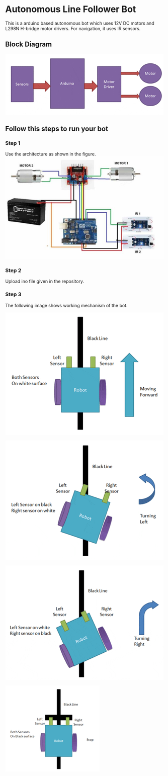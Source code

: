# Autonomous Line Follower Bot
This is a arduino based autonomous bot which uses 12V DC motors and L298N H-bridge motor drivers. For navigation, it uses IR sensors.

## Block Diagram

![alt text](/block_diagram)


## Follow this steps to run your bot

### Step 1 

Use the architecture as shown in the figure.
![alt text](/schematic_circuit_diagram.jpg)

### Step 2

Upload ino file given in the repository. 

### Step 3

The following image shows working mechanism of the bot.

![alt text](/working_1.gif)

![alt text](/working_2.gif)

![alt text](/working_3.gif)

![alt text](/working_4.gif)

